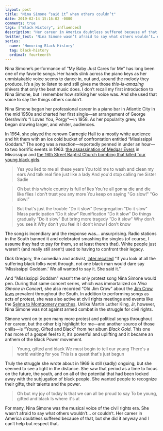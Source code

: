 ```yaml
---
layout: post
title: "Nina Simone “said it” when others couldn’t"
date: 2019-02-14 15:16:02 -0800
comments: true
tags: ["Black History", influences]
description: "Her career in America doubtless suffered because of that, but she did it anyway and I can’t help but respect that."
twitter_text: "Nina Simone wasn’t afraid to say what others wouldn’t… or couldn’t"
series:
  name: "Honoring Black History"
  tag: black-history
  ordinal: fourteenth
---
```


Nina Simone’s performance of “My Baby Just Cares for Me” has long been one of my favorite songs. Her hands slink across the piano keys as her unmistakable voice seems to dance in, out and, around the melody they produce. It’s a joy to listen to and still gives me those *this-is-amazing* shivers that only the best music does. I don’t recall my first introduction to Nina Simone, but I remember how striking her voice was. And she used that voice to say the things others couldn’t.

<!-- more -->

Nina Simone began her professional career in a piano bar in Atlantic City in the mid 1950s and charted her first single—an arrangement of George Gershwin’s “I Loves You, Porgy“—in 1958. As her popularity grew, she began drawing larger, and whiter, audiences.

In 1964, she played the renown Carnegie Hall to a mostly white audience and hit them with an ice cold bucket of confrontation entitled “Mississippi Goddam.” The song was a reaction—reportedly penned in under an hour—to two horrific events in 1963: [the assassination of Medgar Evers](https://wikipedia.org/wiki/Medgar_Evers#Assassination) in Mississippi and [the 16th Street Baptist Church bombing that killed four young black girls](https://wikipedia.org/wiki/16th_Street_Baptist_Church_bombing).

> Yes you lied to me all these years
You told me to wash and clean my ears
And talk real fine just like a lady
And you'd stop calling me Sister Sadie

> Oh but this whole country is full of lies
You're all gonna die and die like flies
I don't trust you any more
You keep on saying "Go slow!"
"Go slow!"

> But that's just the trouble
"Do it slow"
Desegregation
"Do it slow"
Mass participation
"Do it slow"
Reunification
"Do it slow"
Do things gradually
"Do it slow"
But bring more tragedy
"Do it slow"
Why don't you see it
Why don't you feel it
I don't know
I don't know

The song is incendiary and the response was… unsurprising. Radio stations in the South banned it and celebrated smashing the singles (of course, I assume they had to pay for them, so at least there’s that). White people just weren’t (and really still aren’t) used to having to confront their legacy.

Dick Gregory, the comedian and activist, [later recalled](https://www.theatlantic.com/entertainment/archive/2015/06/nina-simone-and-mississippi-goddam/396923/) “If you look at all the suffering black folks went through, not one black man would dare say ‘Mississippi Goddam.’ We all wanted to say it. She said it.”

And "Mississippi Goddam" wasn’t the only protest song Nina Simone would pen. During that same concert series, which was immortalized on <cite>Nina Simone in Concert</cite>, she also recorded “Old Jim Crow” about the [Jim Crow laws](https://wikipedia.org/wiki/Jim_Crow_laws) prevalent throughout the South. In addition to performing songs as acts of protest, she was also active at civil rights meetings and events like the [Selma to Montgomery marches](https://wikipedia.org/wiki/Selma_to_Montgomery_marches). Unlike Martin Luther King, Jr, however, Nina Simone was not against armed combat in the struggle for civil rights.

Simone went on to pen many more protest and political songs throughout her career, but the other big highlight for me—and another source of those chills—is “Young, Gifted and Black” from her album <cite>Black Gold</cite>. This one has more of a gospel feel to it, it’s powerful and uplifting and it became an anthem of the Black Power movement.

> Young, gifted and black
We must begin to tell our young
There's a world waiting for you
This is a quest that's just begun

Truly the struggle she wrote about in 1969 is still (sadly) ongoing, but she seemed to see a light in the distance. She saw that period as a time to focus on the future, the youth, and on all of the potential that had been locked away with the subjugation of black people. She wanted people to recognize their gifts, their talents and the power. 

> Oh but my joy of today
Is that we can all be proud to say
To be young, gifted and black
Is where it's at

For many, Nina Simone was the musical voice of the civil rights era. She wasn’t afraid to say what others wouldn’t… or couldn’t. Her career in America doubtless suffered because of that, but she did it anyway and I can’t help but respect that.